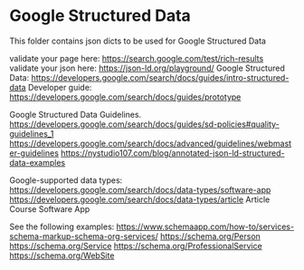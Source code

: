 # Google Structured Data 
This folder contains json dicts to be used for Google Structured Data

validate your page here: https://search.google.com/test/rich-results
validate your json here: https://json-ld.org/playground/
Google Structured Data: https://developers.google.com/search/docs/guides/intro-structured-data
Developer guide: https://developers.google.com/search/docs/guides/prototype

Google Structured Data Guidelines.
https://developers.google.com/search/docs/guides/sd-policies#quality-guidelines_1
https://developers.google.com/search/docs/advanced/guidelines/webmaster-guidelines
https://nystudio107.com/blog/annotated-json-ld-structured-data-examples


Google-supported data types: 
    https://developers.google.com/search/docs/data-types/software-app
    https://developers.google.com/search/docs/data-types/article
Article
Course
Software App

See the following examples:
https://www.schemaapp.com/how-to/services-schema-markup-schema-org-services/
https://schema.org/Person
https://schema.org/Service
https://schema.org/ProfessionalService
https://schema.org/WebSite

